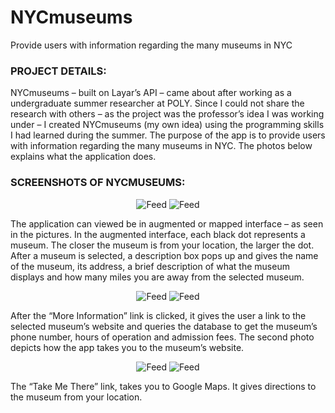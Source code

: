 # NYCmuseums
Provide users with information regarding the many museums in NYC

### PROJECT DETAILS:
NYCmuseums – built on Layar’s API – came about after working as a undergraduate summer researcher at POLY. Since I could not share the research with others – as the project was the professor’s idea I was working under – I created NYCmuseums (my own idea) using the programming skills I had learned during the summer. The purpose of the app is to provide users with information regarding the many museums in NYC. The photos below explains what the application does.

### SCREENSHOTS OF NYCMUSEUMS:
<p align="center">
  <img src="https://user-images.githubusercontent.com/9923181/48083546-6be76800-e1c3-11e8-89ea-120dcf680def.jpg?raw=true" alt="Feed" />
  <img src="https://user-images.githubusercontent.com/9923181/48083641-b2d55d80-e1c3-11e8-91d9-08a8240da3c6.jpg?raw=true" alt="Feed" />
</p>

The application can viewed be in augmented or mapped interface – as seen in the pictures. In the augmented interface, each black dot represents a museum. The closer the museum is from your location, the larger the dot. After a museum is selected, a description box pops up and gives the name of the museum, its address, a brief description of what the museum displays and how many miles you are away from the selected museum.

<p align="center">
  <img src="https://user-images.githubusercontent.com/9923181/48083649-bbc62f00-e1c3-11e8-8e67-e8b8d50372f2.jpg?raw=true" alt="Feed" />
  <img src="https://user-images.githubusercontent.com/9923181/48083631-ab15b900-e1c3-11e8-9d88-c70929afa69b.jpg?raw=true" alt="Feed" />
</p>

After the “More Information” link is clicked, it gives the user a link to the selected museum’s website and queries the database to get the museum’s phone number, hours of operation and admission fees. The second photo depicts how the app takes you to the museum’s website.

<p align="center">
  <img src="https://user-images.githubusercontent.com/9923181/48083624-a4874180-e1c3-11e8-88e3-d2381063d976.jpg?raw=true" alt="Feed" />
  <img src="https://user-images.githubusercontent.com/9923181/48083661-c4b70080-e1c3-11e8-9205-363f269a9aed.jpg?raw=true" alt="Feed" />
</p>
The “Take Me There” link, takes you to Google Maps. It gives directions to the museum from your location.
